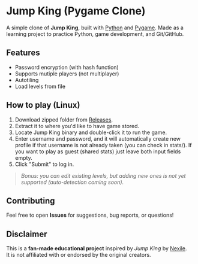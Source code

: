 # Jump King (Pygame Clone)

A simple clone of **Jump King**, built with [Python](https://www.python.org/) and [Pygame](https://www.pygame.org/). Made as a learning project to practice Python, game development, and Git/GitHub.

## Features
- Password encryption (with hash function)
- Supports mutiple players (not multiplayer)
- Autotiling
- Load levels from file

## How to play (Linux)
1. Download zipped folder from [Releases](https://github.com/tinkajob/jump-king/r.eleases).
2. Extract it to where you'd like to have game stored.
3. Locate Jump King binary and double-click it to run the game.
4. Enter username and password, and it will automatically create new profile if that username is not already taken (you can check in stats/).
   If you want to play as guest (shared stats) just leave both input fields empty.
5. Click "Submit" to log in.

> *Bonus: you can edit existing levels, but adding new ones is not yet supported (auto-detection coming soon).*


## Contributing
Feel free to open **Issues** for suggestions, bug reports, or questions!

## Disclaimer
This is a **fan-made educational project** inspired by *Jump King* by [Nexile](https://www.nexile.se/).  
It is not affiliated with or endorsed by the original creators.
